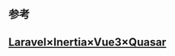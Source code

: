 ## 参考

<a href="https://www.asobou.co.jp/blog/web/inertia#i-3">
<a href="https://qiita.com/kiyc/items/29a5cd866dfb936e9dd4">

## Laravel×Inertia×Vue3×Quasar